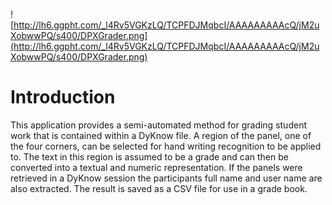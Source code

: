 ![http://lh6.ggpht.com/_l4Rv5VGKzLQ/TCPFDJMqbcI/AAAAAAAAAcQ/jM2uXobwwPQ/s400/DPXGrader.png](http://lh6.ggpht.com/_l4Rv5VGKzLQ/TCPFDJMqbcI/AAAAAAAAAcQ/jM2uXobwwPQ/s400/DPXGrader.png)

# Introduction #

This application provides a semi-automated method for grading student work that is contained within a DyKnow file.  A region of the panel, one of the four corners, can be selected for hand writing recognition to be applied to.  The text in this region is assumed to be a grade and can then be converted into a textual and numeric representation.  If the panels were retrieved in a DyKnow session the participants full name and user name are also extracted.  The result is saved as a CSV file for use in a grade book.